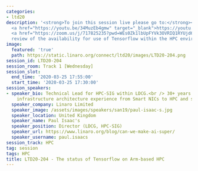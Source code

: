 ```yaml
---
categories:
- ltd20
description: '<strong>To join this session live please go to:</strong><br><ul><li>YouTube:
  <a href="https://youtu.be/34MuzEb4gmw" target="_blank">https://youtu.be/34MuzEb4gmw</a></li><li>Zoom:
  <a href="https://zoom.us/j/717825235?pwd=WEs0Zk1lbUpFYVk3OVRIQ1RYUjd6UT09" target="_blank">https://zoom.us/j/717825235?pwd=WEs0Zk1lbUpFYVk3OVRIQ1RYUjd6UT09</a></li></ul><strong>Description:&nbsp;</strong><br><br>A
  review of the availability for use of Tensorflow within the HPC environment'
image:
  featured: 'true'
  path: https://static.linaro.org/connect/ltd20/images/LTD20-204.png
session_id: LTD20-204
session_room: Track 1 [Wednesday]
session_slot:
  end_time: '2020-03-25 17:55:00'
  start_time: '2020-03-25 17:30:00'
session_speakers:
- speaker_bio: Technical Lead for HPC-SIG within LDCG.<br /> 30+ years international
    infrastructure architecture experience from Smart NICs to HPC and software development.
  speaker_company: Linaro Limited
  speaker_image: /assets/images/speakers/san19/paul-isaac-s.jpg
  speaker_location: United Kingdom
  speaker_name: Paul Isaac's
  speaker_position: Director (LDCG, HPC-SIG)
  speaker_url: https://www.linaro.org/blog/can-we-make-ai-super/
  speaker_username: paul.isaacs
session_track: HPC
tag: session
tags: HPC
title: LTD20-204 - The status of Tensorflow on Arm-based HPC
---
```

